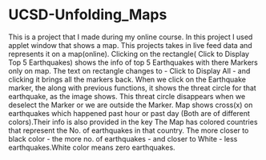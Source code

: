 # UCSD-Unfolding_Maps
This is a project that I made during my online course. In this project I used applet window that shows a map.
This projects takes in live feed data and represents it on a map(online).
Clicking on the rectangle( Click to Display Top 5 Earthquakes) shows the info of top 5 Earthquakes with there Markers only on map. The text on rectangle changes to - Click to Display All - and clicking it brings all the markers back. 
When we click on the Earthquake marker, the along with previous functions, it shows the threat  circle for that earthquake, as the image shows. This threat circle disappears when we deselect the Marker or we are outside the Marker.
Map shows cross(x) on earthquakes which happened past hour or past day (Both are of different colors).Their info is also provided in the key
 The Map has colored countries that represent the No. of earthquakes in that country.
The more closer to black color - the more no. of earthquakes - and closer to  White - less earthquakes.White color means zero earthquakes.
